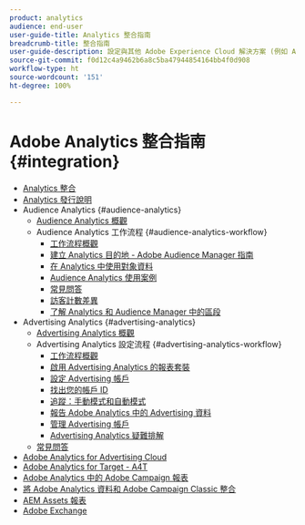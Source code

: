 ```yaml
---
product: analytics
audience: end-user
user-guide-title: Analytics 整合指南
breadcrumb-title: 整合指南
user-guide-description: 設定與其他 Adobe Experience Cloud 解決方案 (例如 Audience Manager 和 Advertising Cloud) 的整合作業。
source-git-commit: f0d12c4a9462b6a8c5ba47944854164bb4f0d908
workflow-type: ht
source-wordcount: '151'
ht-degree: 100%

---
```



# Adobe Analytics 整合指南 {#integration}

+ [Analytics 整合](home.md)
+ [Analytics 發行說明](https://experienceleague.adobe.com/docs/analytics/release-notes/latest.html)
+ Audience Analytics {#audience-analytics}
   + [Audience Analytics 概觀](c-audience-analytics/mc-audiences-aam.md)
   + Audience Analytics 工作流程 {#audience-analytics-workflow}
      + [工作流程概觀](c-audience-analytics/c-workflow/audiences-workflow.md)
      + [建立 Analytics 目的地 - Adobe Audience Manager 指南](https://experienceleague.adobe.com/docs/audience-manager/user-guide/features/destinations/experience-cloud-destinations/create-analytics-destination.html)
      + [在 Analytics 中使用對象資料](c-audience-analytics/c-workflow/use-audience-data-analytics.md)
      + [Audience Analytics 使用案例](c-audience-analytics/aam-audience-use-cases.md)
      + [常見問答](c-audience-analytics/mc-audiences-faqs.md)
      + [訪客計數差異](c-audience-analytics/visitor-count-reconciliation.md)
      + [了解 Analytics 和 Audience Manager 中的區段](c-audience-analytics/aam-analytics-segments.md)
+ Advertising Analytics {#advertising-analytics}
   + [Advertising Analytics 概觀](c-advertising-analytics/overview.md)
   + Advertising Analytics 設定流程 {#advertising-analytics-workflow}
      + [工作流程概觀](c-advertising-analytics/c-adanalytics-workflow/aa-workflow.md)
      + [啟用 Advertising Analytics 的報表套裝](c-advertising-analytics/c-adanalytics-workflow/aa-provision-rs.md)
      + [設定 Advertising 帳戶](c-advertising-analytics/c-adanalytics-workflow/aa-create-ad-account.md)
      + [找出您的帳戶 ID](c-advertising-analytics/c-adanalytics-workflow/aa-locate-account-id.md)
      + [追蹤：手動模式和自動模式](c-advertising-analytics/c-adanalytics-workflow/aa-manual-vs-automatic-tracking.md)
      + [報告 Adobe Analytics 中的 Advertising 資料](c-advertising-analytics/c-adanalytics-workflow/aa-report-ad-data-an.md)
      + [管理 Advertising 帳戶](c-advertising-analytics/c-adanalytics-workflow/aa-manage-ad-accounts.md)
      + [Advertising Analytics 疑難排解](c-advertising-analytics/c-adanalytics-workflow/aa-troubleshooting.md)
   + [常見問答](c-advertising-analytics/aa-faq.md)
+ [Adobe Analytics for Advertising Cloud](https://experienceleague.adobe.com/docs/advertising-cloud/integrations/analytics/overview.html)
+ [Adobe Analytics for Target - A4T](https://experienceleague.adobe.com/docs/target/using/integrate/a4t/a4t.html)
+ [Adobe Analytics 中的 Adobe Campaign 報表](adobe-campaign.md)
+ [將 Adobe Analytics 資料和 Adobe Campaign Classic 整合](analytics-to-campaign-classic.md)
+ [AEM Assets 報表](aem-assets-reporting.md)
+ [Adobe Exchange](https://exchange.adobe.com)
